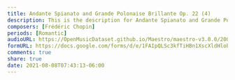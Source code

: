 ```yaml
---
title: Andante Spianato and Grande Polonaise Brillante Op. 22 (4)
description: This is the description for Andante Spianato and Grande Polonaise Brillante Op. 22 by Frédéric Chopin
composers: [Frédéric Chopin]
periods: [Romantic]
audioURL: https://OpenMusicDataset.github.io/Maestro/maestro-v3.0.0/2009/MIDI-Unprocessed_21_R1_2009_01-03_ORIG_MID--AUDIO_21_R1_2009_21_R1_2009_03_WAV.midi
formURL: https://docs.google.com/forms/d/e/1FAIpQLSc3kfTiHBn1XscXldHlobq8Z_jn5R0UijK_m1cAARcGkH0qkg/viewform
comments: true
share: true
date: 2021-08-08T07:43:13-06:00
---
```

